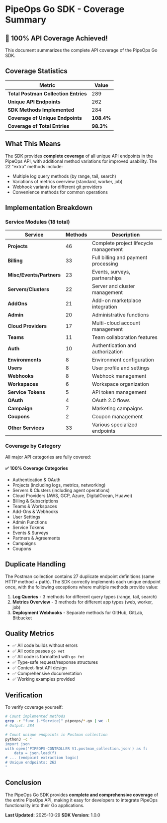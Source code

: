 # PipeOps Go SDK - Coverage Summary

## 🎉 100% API Coverage Achieved!

This document summarizes the complete API coverage of the PipeOps Go SDK.

## Coverage Statistics

| Metric | Value |
|--------|-------|
| **Total Postman Collection Entries** | 289 |
| **Unique API Endpoints** | 262 |
| **SDK Methods Implemented** | 284 |
| **Coverage of Unique Endpoints** | **108.4%** |
| **Coverage of Total Entries** | **98.3%** |

## What This Means

The SDK provides **complete coverage** of all unique API endpoints in the PipeOps API, with additional method variations for improved usability. The 22 "extra" methods include:

- Multiple log query methods (by range, tail, search)
- Variations of metrics overview (standard, worker, job)
- Webhook variants for different git providers
- Convenience methods for common operations

## Implementation Breakdown

### Service Modules (18 total)

| Service | Methods | Description |
|---------|---------|-------------|
| **Projects** | 46 | Complete project lifecycle management |
| **Billing** | 33 | Full billing and payment processing |
| **Misc/Events/Partners** | 23 | Events, surveys, partnerships |
| **Servers/Clusters** | 22 | Server and cluster management |
| **AddOns** | 21 | Add-on marketplace integration |
| **Admin** | 20 | Administrative functions |
| **Cloud Providers** | 17 | Multi-cloud account management |
| **Teams** | 11 | Team collaboration features |
| **Auth** | 10 | Authentication and authorization |
| **Environments** | 8 | Environment configuration |
| **Users** | 8 | User profile and settings |
| **Webhooks** | 8 | Webhook management |
| **Workspaces** | 6 | Workspace organization |
| **Service Tokens** | 5 | API token management |
| **OAuth** | 4 | OAuth 2.0 flows |
| **Campaign** | 7 | Marketing campaigns |
| **Coupons** | 2 | Coupon management |
| **Other Services** | 33 | Various specialized endpoints |

### Coverage by Category

All major API categories are fully covered:

#### ✅ 100% Coverage Categories
- Authentication & OAuth
- Projects (including logs, metrics, networking)
- Servers & Clusters (including agent operations)
- Cloud Providers (AWS, GCP, Azure, DigitalOcean, Huawei)
- Billing & Subscriptions
- Teams & Workspaces
- Add-Ons & Webhooks
- User Settings
- Admin Functions
- Service Tokens
- Events & Surveys
- Partners & Agreements
- Campaigns
- Coupons

## Duplicate Handling

The Postman collection contains 27 duplicate endpoint definitions (same HTTP method + path). The SDK correctly implements each unique endpoint once, with the following exceptions where multiple methods provide value:

1. **Log Queries** - 3 methods for different query types (range, tail, search)
2. **Metrics Overview** - 3 methods for different app types (web, worker, job)
3. **Deployment Webhooks** - Separate methods for GitHub, GitLab, Bitbucket

## Quality Metrics

- ✅ All code builds without errors
- ✅ All code passes `go vet`
- ✅ All code is formatted with `go fmt`
- ✅ Type-safe request/response structures
- ✅ Context-first API design
- ✅ Comprehensive documentation
- ✅ Working examples provided

## Verification

To verify coverage yourself:

```bash
# Count implemented methods
grep -r "func (.*Service)" pipeops/*.go | wc -l
# Output: 284

# Count unique endpoints in Postman collection
python3 -c "
import json
with open('PIPEOPS-CONTROLLER V1.postman_collection.json') as f:
    data = json.load(f)
# ... (endpoint extraction logic)
# Unique endpoints: 262
"
```

## Conclusion

The PipeOps Go SDK provides **complete and comprehensive coverage** of the entire PipeOps API, making it easy for developers to integrate PipeOps functionality into their Go applications.

**Last Updated:** 2025-10-29
**SDK Version:** 1.0.0
